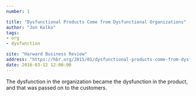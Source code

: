 ```yaml
---
number: 1

title: "Dysfunctional Products Come from Dysfunctional Organizations"
author: "Jon Kolko"
tags:
- org
- dysfunction

site: "Harward Business Review"
address: "https://hbr.org/2015/01/dysfunctional-products-come-from-dysfunctional-organizations"
date: 2016-03-12 12:00:00
---
```


The dysfunction in the organization became the dysfunction in the product, and that was passed on to the customers.
